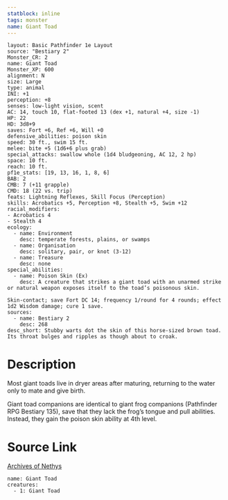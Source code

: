 ```yaml
---
statblock: inline
tags: monster
name: Giant Toad
---
```

```statblock
layout: Basic Pathfinder 1e Layout
source: "Bestiary 2"
Monster_CR: 2
name: Giant Toad
Monster_XP: 600
alignment: N
size: Large
type: animal
INI: +1
perception: +8
senses: low-light vision, scent
AC: 14, touch 10, flat-footed 13 (dex +1, natural +4, size -1)
HP: 22
HD: 3d8+9
saves: Fort +6, Ref +6, Will +0
defensive_abilities: poison skin
speed: 30 ft., swim 15 ft.
melee: bite +5 (1d6+6 plus grab)
special_attacks: swallow whole (1d4 bludgeoning, AC 12, 2 hp)
space: 10 ft.
reach: 10 ft.
pf1e_stats: [19, 13, 16, 1, 8, 6]
BAB: 2
CMB: 7 (+11 grapple)
CMD: 18 (22 vs. trip)
feats: Lightning Reflexes, Skill Focus (Perception)
skills: Acrobatics +5, Perception +8, Stealth +5, Swim +12
racial_modifiers:
- Acrobatics 4
- Stealth 4
ecology:
  - name: Environment
    desc: temperate forests, plains, or swamps
  - name: Organisation
    desc: solitary, pair, or knot (3-12)
  - name: Treasure
    desc: none
special_abilities:
  - name: Poison Skin (Ex)
    desc: A creature that strikes a giant toad with an unarmed strike or natural weapon exposes itself to the toad’s poisonous skin.

Skin-contact; save Fort DC 14; frequency 1/round for 4 rounds; effect 1d2 Wisdom damage; cure 1 save.
sources:
  - name: Bestiary 2
    desc: 268
desc_short: Stubby warts dot the skin of this horse-sized brown toad. Its throat bulges and ripples as though about to croak.
```
# Description
Most giant toads live in dryer areas after maturing, returning to the water only to mate and give birth.

Giant toad companions are identical to giant frog companions (Pathfinder RPG Bestiary 135), save that they lack the frog’s tongue and pull abilities. Instead, they gain the poison skin ability at 4th level.
# Source Link
[Archives of Nethys](https://aonprd.com/MonsterDisplay.aspx?ItemName=Giant%20Toad)
```encounter-table
name: Giant Toad
creatures:
  - 1: Giant Toad
```
